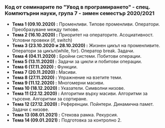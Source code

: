 ### Код от семинарите по "Увод в програмирането" - спец. Компютърни науки, група 7 - зимен семестър 2020/2021


 - **Тема 1 (09.10.2020) :**  Променливи. Типове променливи. Оператори. Преобразуване между типове.
 - **Тема 2 (16.10.2020) :**  Приоритет на операторите. Асоциативност. Условни провеки (if, switch)
 - **Тема 3 (23.10.2020 и 28.10.2020) :**  Жизнен цикъл на променливите. Оператори за цикъл(while, for). Оператор break. Задачи.
 - **Тема 4 (04.11.2020) :**  Бройни системи. Побитови операции.
 - **Тема 5 (13.11.2020) :**  Задачи за цикли и побитови операции.
 - **Тема 6 (17.11.2020) :**  Функции.
 - **Тема 7 (20.11.2020) :**  Масиви.
 - **Тема 8 (27.11.2020) :**  Упражнение на взетите теми.
 - **Тема 9 (11.12.2020) :**  Многомерни масиви.
 - **Тема 10 (18.12.2020) :** Указатели. Символни низове. 
 - **Тема 11 (22.12.2020) :** Алгоритми върху масиви. Алгоритми за търсене. Алгоритми за сортиране.
 - **Тема 12 (27.12.2020) :** Референции. Пойнтери. Динамична памет. Задачи с низове.
 - **Тема 13 (08.01.2021) :** Стекова рамка. Рекурсия.
 - **Тема 14 (09.01.2021) :** Подготовка за контролно 2.
